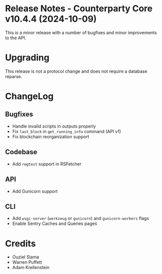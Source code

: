 # Release Notes - Counterparty Core v10.4.4 (2024-10-09)

This is a minor release with a number of bugfixes and minor improvements to the API.

# Upgrading

This release is not a protocol change and does not require a database reparse.

# ChangeLog

## Bugfixes

- Handle invalid scripts in outputs properly
- Fix `last_block` in `get_running_info` command (API v1)
- Fix blockchain reorganization support

## Codebase

- Add `regtest` support in RSFetcher

## API

- Add Gunicorn support

## CLI

- Add `wsgi-server` (`werkzeug` or `gunicorn`) and `gunicorn-workers` flags
- Enable Sentry Caches and Queries pages

# Credits

* Ouziel Slama
* Warren Puffett
* Adam Krellenstein
